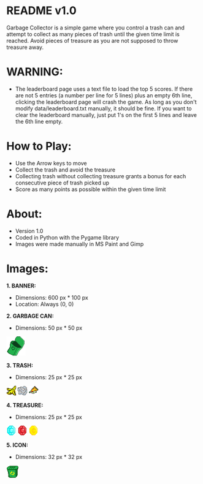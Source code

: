 README v1.0
===========

Garbage Collector is a simple game where you control a trash can and attempt to collect as many pieces of trash until the given time limit is reached. Avoid pieces of treasure as you are not supposed to throw treasure away.

**WARNING:**
============
* The leaderboard page uses a text file to load the top 5 scores. If there are not 5 entries (a number per line for 5 lines) plus an empty 6th line, clicking the leaderboard page will crash the game. As long as you don't modify data/leaderboard.txt manually, it should be fine. If you want to clear the leaderboard manually, just put 1's on the first 5 lines and leave the 6th line empty.

How to Play:
============
* Use the Arrow keys to move
* Collect the trash and avoid the treasure
* Collecting trash without collecting treasure grants a bonus for each consecutive piece of trash picked up
* Score as many points as possible within the given time limit

About:
======
* Version 1.0
* Coded in Python with the Pygame library
* Images were made manually in MS Paint and Gimp

Images:
=======
**1. BANNER:**
* Dimensions: 600 px * 100 px
* Location: Always (0, 0)

**2. GARBAGE CAN:**
* Dimensions: 50 px * 50 px

![alt text](https://github.com/emgunn/Garbage-Collector-Game/raw/master/images/garbagecan.png "Garbage Can")

**3. TRASH:**
* Dimensions: 25 px * 25 px

![alt text](https://github.com/emgunn/Garbage-Collector-Game/raw/master/images/banana.png "Banana") ![alt text](https://github.com/emgunn/Garbage-Collector-Game/raw/master/images/paper.png "Paper") ![alt text](https://github.com/emgunn/Garbage-Collector-Game/raw/master/images/pizza.png "Pizza")

**4. TREASURE:**
* Dimensions: 25 px * 25 px

![alt text](https://github.com/emgunn/Garbage-Collector-Game/raw/master/images/blue_gem.png "Blue Gem") ![alt text](https://github.com/emgunn/Garbage-Collector-Game/raw/master/images/red_gem.png "Red Gem") ![alt text](https://github.com/emgunn/Garbage-Collector-Game/raw/master/images/coin.png "Coin")

**5. ICON:**
* Dimensions: 32 px * 32 px

![alt text](https://github.com/emgunn/Garbage-Collector-Game/raw/master/images/icon.png "Icon")